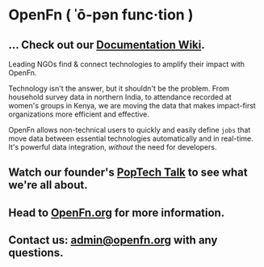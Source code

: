 # OpenFn ( ˈō-pən func·tion )

## ... Check out our [Documentation Wiki](https://github.com/OpenFn/core/wiki). ##

Leading NGOs find & connect technologies to amplify their impact with OpenFn.

Technology isn't the answer, but it shouldn't be the problem. From household survey data in northern India, to attendance recorded at women's groups in Kenya, we are moving the data that makes impact-first organizations more efficient and effective.

OpenFn allows non-technical users to quickly and easily define `jobs` that move data between essential technologies automatically and in real-time. It's powerful data integration, *without* the need for developers.

## Watch our founder's [PopTech Talk](https://player.vimeo.com/video/143660667) to see what we're all about. ##

## Head to [OpenFn.org](www.openfn.org) for more information. ##

## Contact us: admin@openfn.org with any questions.
